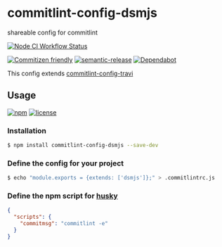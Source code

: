 # commitlint-config-dsmjs

shareable config for commitlint

<!--status-badges start -->

[![Node CI Workflow Status][github-actions-ci-badge]][github-actions-ci-link]

<!--status-badges end -->

<!--contribution-badges start -->

[![Commitizen friendly](https://img.shields.io/badge/commitizen-friendly-brightgreen.svg)](http://commitizen.github.io/cz-cli/)
[![semantic-release](https://img.shields.io/badge/%20%20%F0%9F%93%A6%F0%9F%9A%80-semantic--release-e10079.svg)](https://github.com/semantic-release/semantic-release)
[![Dependabot][dependabot-badge]][dependabot-link]

<!--contribution-badges end -->

This config extends [commitlint-config-travi](https://github.com/travi/commitlint-config-travi)

## Usage

<!--consumer-badges start -->

[![npm](https://img.shields.io/npm/v/commitlint-config-dsmjs.svg?maxAge=2592000)](https://www.npmjs.com/package/commitlint-config-dsmjs)
[![license](https://img.shields.io/github/license/dsmjs/commitlint-config-dsmjs.svg)](LICENSE)

<!--consumer-badges end -->

### Installation

```sh
$ npm install commitlint-config-dsmjs --save-dev
```

### Define the config for your project

```sh
$ echo "module.exports = {extends: ['dsmjs']};" > .commitlintrc.js
```

### Define the npm script for [husky](https://github.com/typicode/husky)

```json
{
  "scripts": {
    "commitmsg": "commitlint -e"
  }
}
```

[dependabot-link]: https://dependabot.com/

[dependabot-badge]: https://badgen.net/dependabot/dsmjs/commitlint-config-dsmjs/?icon=dependabot

[github-actions-ci-link]: https://github.com/dsmjs/commitlint-config-dsmjs/actions?query=workflow%3A%22Node.js+CI%22+branch%3Amaster

[github-actions-ci-badge]: https://github.com/dsmjs/commitlint-config-dsmjs/workflows/Node.js%20CI/badge.svg
